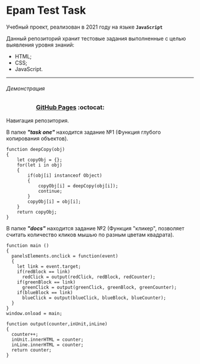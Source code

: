 # Epam Test Task

Учебный проект, реализован в 2021 году на языке **`JavaScript`**

Данный репозиторий хранит тестовые задания выполненные с целью выявления уровня знаний:
+ HTML;
+ CSS;
+ JavaScript.
_______

###### Демонстрация
<dl>
  <dd>
    <dl>
      <dd>
          <h3><a href="https://riorustik.github.io/Epam_Test_Task/">GitHub Pages</a> :octocat:</h3>
      </dd>
    </dl>
  </dd>
</dl> 


Навигация репозитория.

В папке ***"task one"*** находится задание №1 (Функция глубого копирования объектов).
```
function deepCopy(obj)
{
    let copyObj = {};
    for(let i in obj)
    {
        if(obj[i] instanceof Object)
        {
            copyObj[i] = deepCopy(obj[i]);
            continue;
        }
        copyObj[i] = obj[i];
    }
    return copyObj;
}
```

В папке ***"docs"*** находится задание №2 (Функция "кликер", позволяет считать количество кликов мышью по разным цветам квадрата).
```
function main () 
{
  panelsElements.onclick = function(event) 
  {
    let link = event.target;
    if(redBlock == link)
      redClick = output(redClick, redBlock, redCounter);
    if(greenBlock == link)
      greenClick = output(greenClick, greenBlock, greenCounter); 
    if(blueBlock == link)
      blueClick = output(blueClick, blueBlock, blueCounter);
  }
}
window.onload = main;

function output(counter,inUnit,inLine)
{
  counter++;
  inUnit.innerHTML = counter;
  inLine.innerHTML = counter;
  return counter;
}
```






